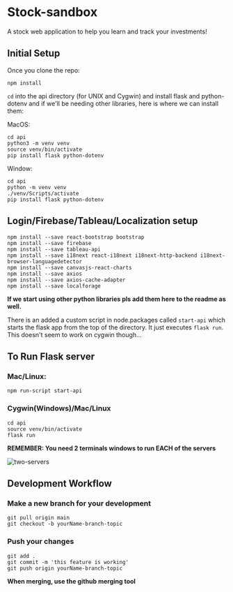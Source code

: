 # Stock-sandbox
A stock web application to help you learn and track your investments!

## Initial Setup 
Once you clone the repo:
```
npm install
```
`cd` into the api directory (for UNIX and Cygwin)
and install flask and python-dotenv
and if we'll be needing other libraries, here is where we can install them:

MacOS:
```
cd api
python3 -m venv venv
source venv/bin/activate
pip install flask python-dotenv
```
Window:
```
cd api
python -m venv venv
./venv/Scripts/activate
pip install flask python-dotenv
```
## Login/Firebase/Tableau/Localization setup
```
npm install --save react-bootstrap bootstrap
npm install --save firebase
npm install --save tableau-api
npm install --save i18next react-i18next i18next-http-backend i18next-browser-languagedetector
npm install --save canvasjs-react-charts
npm install --save axios
npm install --save axios-cache-adapter
npm install --save localforage
```

**If we start using other python libraries pls add them here to the readme as well.**


There is an added a custom script in node.packages called `start-api` which starts the flask app from the top of the directory. It just executes `flask run`. This doesn't seem to work on cygwin though...

## To Run Flask server
### Mac/Linux:
```
npm run-script start-api
```

### Cygwin(Windows)/Mac/Linux
```
cd api
source venv/bin/activate
flask run
```

**REMEMBER: You need 2 terminals windows to run EACH of the servers**

![two-servers](https://user-images.githubusercontent.com/55335418/110071827-9a44c600-7d31-11eb-8dc7-149e7b04b174.PNG)


## Development Workflow

### Make a new branch for your development
```
git pull origin main
git checkout -b yourName-branch-topic
```

### Push your changes
```
git add .
git commit -m 'this feature is working'
git push origin yourName-branch-topic
```

**When merging, use the github merging tool**

